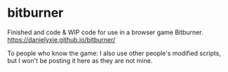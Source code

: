 # bitburner

Finished and code & WIP code for use in a browser game Bitburner.
https://danielyxie.github.io/bitburner/

To people who know the game:
I also use other people's modified scripts, but I won't be posting it here as they are not mine.
